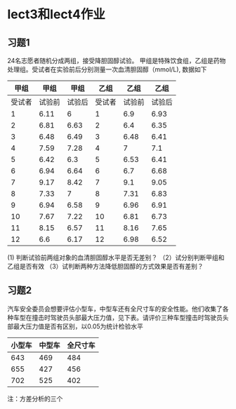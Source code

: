 # lect3和lect4作业

## 习题1

24名志愿者随机分成两组，接受降胆固醇试验。 甲组是特殊饮食组，乙组是药物处理组。受试者在实验前后分别测量一次血清胆固醇（mmol/L), 数据如下


甲组 |甲组 |甲组|乙组 |乙组 | 乙组
----|--- | ---|---- | ----|---
受试者 | 试验前 | 试验后 | 受试者 | 试验前 | 试验后
1 | 6.11 | 6 | 1 | 6.9 | 6.93
2 | 6.81 | 6.63 | 2 | 6.4 | 6.35
3 | 6.48 | 6.49 | 3 | 6.48 | 6.41
4 | 7.59 | 7.28 | 4 | 7 | 7.1
5 | 6.42 | 6.3 | 5 | 6.53 | 6.41
6 | 6.94 | 6.64 | 6 | 6.7 | 6.68
7 | 9.17 | 8.42 | 7 | 9.1 | 9.05
8 | 7.33 | 7 | 8 | 7.31 | 6.83
9 | 6.94 | 6.58 | 9 | 6.96 | 6.91
10 | 7.67 | 7.22 | 10 | 6.81 | 6.73
11 | 8.15 | 6.57 | 11 | 8.16 | 7.65
12 | 6.6 | 6.17 | 12 | 6.98 | 6.52

(1) 判断试验前两组对象的血清胆固醇水平是否无差别？
（2）试分别判断甲组和乙组是否有效
（3）试判断两种方法降低胆固醇的方式效果是否有差别？

## 习题2

汽车安全委员会想要评估小型车，中型车还有全尺寸车的安全性能。他们收集了各种车型在撞击时驾驶员头部最大压力值，见下表。请评价三种车型撞击时驾驶员头部最大压力值是否有区别，以0.05为统计检验水平

小型车 | 中型车 | 全尺寸车
------- | ------- | -------
643 | 469 | 484
655 | 427 | 456
702 | 525 | 402

注：方差分析的三个